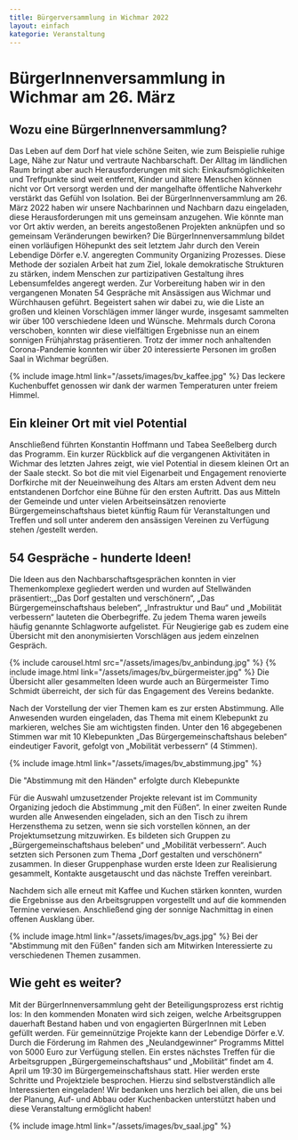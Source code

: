 ```yaml
---
title: Bürgerversammlung in Wichmar 2022
layout: einfach
kategorie: Veranstaltung
---
```


# BürgerInnenversammlung in Wichmar am 26. März


## Wozu eine BürgerInnenversammlung?

<p>
Das Leben auf dem Dorf hat viele schöne Seiten, wie zum Beispielie ruhige Lage, Nähe zur Natur und vertraute Nachbarschaft. Der Alltag im ländlichen Raum bringt aber auch Herausforderungen mit sich:  Einkaufsmöglichkeiten und Treffpunkte sind weit entfernt, Kinder und ältere Menschen können nicht vor Ort versorgt werden und der mangelhafte öffentliche Nahverkehr verstärkt das Gefühl von Isolation.
Bei der BürgerInnenversammlung am 26. März 2022 haben wir unsere Nachbarinnen und Nachbarn dazu eingeladen, diese Herausforderungen mit uns gemeinsam anzugehen. Wie könnte man vor Ort aktiv  werden, an bereits angestoßenen Projekten anknüpfen  und so gemeinsam Veränderungen  bewirken?
 Die BürgerInnenversammlung bildet einen vorläufigen Höhepunkt des seit letztem Jahr durch den Verein Lebendige Dörfer e.V. angeregten Community Organizing Prozesses. Diese Methode der sozialen Arbeit hat zum Ziel, lokale demokratische Strukturen zu stärken, indem Menschen zur partizipativen Gestaltung ihres Lebensumfeldes angeregt werden.
Zur Vorbereitung haben wir in den vergangenen Monaten 54 Gespräche mit Ansässigen aus  Wichmar und  Würchhausen geführt. Begeistert sahen wir dabei zu, wie die Liste an großen und kleinen Vorschlägen immer länger wurde, insgesamt sammelten wir über  100 verschiedene Ideen und Wünsche.
Mehrmals durch Corona verschoben, konnten wir diese vielfältigen Ergebnisse nun an einem sonnigen Frühjahrstag präsentieren. Trotz der immer noch anhaltenden Corona-Pandemie konnten wir über 20 interessierte Personen im großen Saal in Wichmar begrüßen.


{% include image.html link="/assets/images/bv_kaffee.jpg" %}
Das leckere Kuchenbuffet genossen wir dank der warmen Temperaturen unter freiem Himmel.
</p>


## Ein kleiner Ort mit viel Potential
<p>
Anschließend führten Konstantin Hoffmann und Tabea Seeßelberg durch das Programm. Ein kurzer Rückblick auf die vergangenen Aktivitäten in Wichmar des letzten Jahres zeigt, wie viel Potential in diesem kleinen Ort an der Saale steckt. So bot die mit viel Eigenarbeit und Engagement renovierte Dorfkirche   mit der Neueinweihung des Altars am ersten Advent dem neu entstandenen Dorfchor eine Bühne für den ersten Auftritt. Das aus Mitteln der Gemeinde und unter vielen Arbeitseinsätzen renovierte Bürgergemeinschaftshaus bietet künftig Raum für Veranstaltungen und Treffen und soll unter anderem den  ansässigen Vereinen zu Verfügung stehen /gestellt werden.
</p>



## 54 Gespräche - hunderte Ideen!
<p>
Die Ideen aus den Nachbarschaftsgesprächen konnten in vier Themenkomplexe gegliedert werden und wurden auf Stellwänden präsentiert:,„Das Dorf gestalten und verschönern“, „Das Bürgergemeinschaftshaus beleben“, „Infrastruktur und Bau“ und „Mobilität verbessern“ lauteten die Oberbegriffe. Zu jedem Thema waren jeweils häufig genannte Schlagworte aufgelistet. Für Neugierige gab es zudem eine Übersicht mit den anonymisierten Vorschlägen aus jedem einzelnen Gespräch. 
</p>

{% include carousel.html src="/assets/images/bv_anbindung.jpg" %}
{% include image.html link="/assets/images/bv_bürgermeister.jpg" %}
Die Übersicht aller gesammelten Ideen wurde auch an Bürgermeister Timo Schmidt überreicht, der sich für das Engagement des Vereins bedankte.

<p>
Nach der Vorstellung der vier Themen kam es zur ersten Abstimmung. Alle Anwesenden wurden eingeladen, das Thema mit einem Klebepunkt zu markieren, welches Sie am wichtigsten finden. Unter den 16 abgegebenen Stimmen war mit 10 Klebepunkten „Das Bürgergemeinschaftshaus beleben“ eindeutiger Favorit, gefolgt von „Mobilität verbessern“ (4 Stimmen).
</p>

{% include image.html link="/assets/images/bv_abstimmung.jpg" %}

Die "Abstimmung mit den Händen" erfolgte durch Klebepunkte 


<p>
Für die Auswahl umzusetzender Projekte relevant ist im Community Organizing jedoch die Abstimmung „mit den Füßen“. In einer zweiten Runde wurden alle Anwesenden eingeladen, sich an den Tisch zu ihrem Herzensthema zu setzen, wenn sie sich vorstellen können, an der Projektumsetzung mitzuwirken. Es bildeten sich Gruppen zu „Bürgergemeinschaftshaus beleben“ und „Mobilität verbessern“. Auch setzten sich Personen zum Thema „Dorf gestalten und verschönern“ zusammen. In dieser Gruppenphase wurden erste Ideen zur Realisierung gesammelt, Kontakte ausgetauscht und das nächste Treffen vereinbart.

Nachdem sich alle erneut mit Kaffee und Kuchen stärken konnten, wurden die Ergebnisse aus den Arbeitsgruppen vorgestellt und auf die kommenden Termine verwiesen. Anschließend ging der sonnige Nachmittag in einen offenen Ausklang über.
</p>

{% include image.html link="/assets/images/bv_ags.jpg" %}
Bei der "Abstimmung mit den Füßen" fanden sich am Mitwirken Interessierte zu verschiedenen Themen zusammen.




## Wie geht es weiter?
<p>
Mit der BürgerInnenversammlung geht der Beteiligungsprozess erst richtig los: In den kommenden Monaten wird sich zeigen, welche Arbeitsgruppen dauerhaft Bestand haben und von engagierten BürgerInnen mit Leben gefüllt werden. Für gemeinnützige Projekte kann der Lebendige Dörfer e.V. Durch die Förderung im Rahmen des „Neulandgewinner“ Programms Mittel von 5000 Euro zur Verfügung stellen.
Ein erstes nächstes Treffen für die Arbeitsgruppen „Bürgergemeinschaftshaus“ und „Mobilität“ findet am 4. April um 19:30 im Bürgergemeinschaftshaus statt. Hier werden erste Schritte und Projektziele besprochen. Hierzu sind selbstverständlich alle Interessierten eingeladen!
Wir bedanken uns herzlich bei allen, die uns bei der Planung, Auf- und Abbau oder Kuchenbacken unterstützt haben und diese Veranstaltung ermöglicht haben!
</p>
{% include image.html link="/assets/images/bv_saal.jpg" %}
